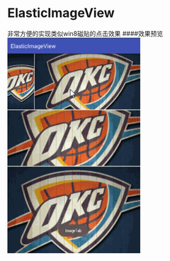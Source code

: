 # ElasticImageView
非常方便的实现类似win8磁贴的点击效果
####效果预览
<img src="shortcut/img.gif"  width="300" height="486" />
